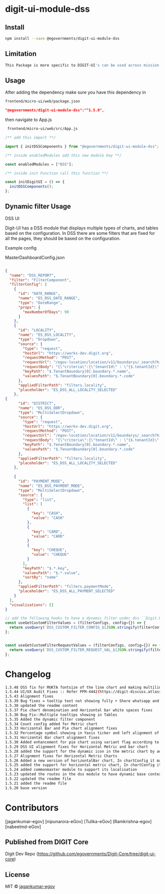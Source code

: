 <!-- TODO: update this -->

# digit-ui-module-dss

## Install

```bash
npm install --save @egovernments/digit-ui-module-dss
```

## Limitation

```bash
This Package is more specific to DIGIT-UI's can be used across mission's
```

## Usage

After adding the dependency make sure you have this dependency in

```bash
frontend/micro-ui/web/package.json
```

```json
"@egovernments/digit-ui-module-dss":"^1.5.0",
```

then navigate to App.js

```bash
 frontend/micro-ui/web/src/App.js
```


```jsx
/** add this import **/

import { initDSSComponents } from "@egovernments/digit-ui-module-dss";

/** inside enabledModules add this new module key **/

const enabledModules = ["DSS"];

/** inside init Function call this function **/

const initDigitUI = () => {
  initDSSComponents();
};
```

## Dynamic filter Usage
DSS UI

Digit-UI has a DSS module that displays multiple types of charts, and tables based on the configuration. In DSS there are some filters that are fixed for all the pages, they should be based on the configuration. 

Example config

MasterDashboardConfig.json

```json

{
  "name": "DSS_REPORT",
  "filter": "FilterComponent",
  "filterConfig": [
    {
      "id": "DATE_RANGE",
      "name": "ES_DSS_DATE_RANGE",
      "type": "DateRange",
      "props": {
        "maxNumberOfDays": 90
      }
    },
    {
      "id": "LOCALITY",
      "name": "ES_DSS_LOCALITY",
      "type": "Dropdown",
      "source": {
        "type": "request",
        "hostUrl": "https://works-dev.digit.org",
        "requestMethod": "POST",
        "requestUrl": "/egov-location/location/v11/boundarys/_search?hierarchyTypeCode=ADMIN&boundaryType=Locality&tenantId={$.tenantId}",
        "requestBody": "{\"criteria\":{\"tenantId\" : \"{$.tenantId}\" }}",
        "keyPath": "$.TenantBoundary[0].boundary.*.name",
        "valuesPath": "$.TenantBoundary[0].boundary.*.code"
      },
      "appliedFilterPath": "filters.locality",
      "placeholder": "ES_DSS_ALL_LOCALITY_SELECTED"
    },
{
      "id": "DISTRICT",
      "name": "ES_DSS_DDR",
      "type": "MultiSelectDropdown",
      "source": {
        "type": "request",
        "hostUrl": "https://works-dev.digit.org",
        "requestMethod": "POST",
        "requestUrl": "/egov-location/location/v11/boundarys/_search?hierarchyTypeCode=ADMIN&boundaryType=Locality&tenantId={$.tenantId}",
        "requestBody": "{\"criteria\":{\"tenantId\" : \"{$.tenantId}\" }}",
        "keyPath": "$.TenantBoundary[0].boundary.*.name",
        "valuesPath": "$.TenantBoundary[0].boundary.*.code"
      },
      "appliedFilterPath": "filters.locality",
      "placeholder": "ES_DSS_ALL_LOCALITY_SELECTED"
    },
    
    {
      "id": "PAYMENT_MODE",
      "name": "ES_DSS_PAYMENT_MODE",
      "type": "MultiSelectDropdown",
      "source": {
        "type": "list",
        "list": [
          {
            "key": "CASH",
            "value": "CASH"
          },
          {
            "key": "CARD",
            "value": "CARD"
          }
          {
            "key": "CHEQUE",
            "value": "CHEQUE"
          }
        ],
        "keyPath": "$.*.key",
        "valuesPath": "$.*.value",
        "sortBy": "name"
      },
      "appliedFilterPath": "filters.paymentMode",
      "placeholder": "ES_DSS_ALL_PAYMENT_SELECTED"
    }
  ],
  "visualizations": []
}
```

```jsx
// add the following hooks to have a dynamic filter under dss ``Digit.Hooks.dss.useGetCustomFilterValues``
const useGetCustomFilterValues = (filterConfigs, config={}) => {
  return useQuery(`DSS_CUSTOM_FILTER_CONFIG_${JSON.stringify(filterConfigs)}`, () => DSSService.getFiltersConfigData(filterConfigs), config);
};


const useGetCustomFilterRequestValues = (filterConfigs, config={}) => {
  return useQuery(`DSS_CUSTOM_FILTER_REQUEST_VAL_${JSON.stringify(filterConfigs)}`, () => DSSService.getCustomFiltersDynamicValues(filterConfigs), config);
};
```


# Changelog

```bash
1.5.48 DSS fix for MUKTA fontsize of the line chart and making multilink dropdown clone on outside click
1.5.44 UI/UX Audit Fixes :: Refer PFM-4442(https://digit-discuss.atlassian.net/browse/PFM-4442)
1.5.43 Alignment fixes
1.5.39 Bug fixes = tooltip text not showing fully + Share whatsapp and email was not working
1.5.38 updated the readme content
1.5.37 Pie chart denomination and Horizontal bar white spaces fixes
1.5.36 Bug Fix::Multiple tooltips showing in Tables
1.5.35 Added the dynamic filter component 
1.5.34 Count config added for Metric chart
1.5.33 Horizontal Bar and Pie chart alignment fixes
1.5.32 Percentage symbol showing in Yaxis ticker and left alignment of label for FSM Capacity Utilization 
1.5.31 Horizontal Bar chart alignment fixes
1.5.30 Added enhancement for pie chart using variant flag according to new requirements. Refer CustomPieChart component.
1.5.29 DSS UI alignment fixes for Horizontal Metric and bar chart
1.5.28 added the support for the dynamic icon in the metric chart by adding flag iconName
1.5.27 Alignment fixes for Horizontal Metric Charts
1.5.26 Added a new version of horizontalBar chart, In chartConfig it makes use of this boolean key = horizontalBarv2
1.5.25 added the support for horizontal metric chart, In chartConfig it makes use of this boolean key = isHorizontalChart
1.5.24 added commonmaster module to support its localisation
1.5.23 updated the routes in the dss module to have dynamic base context path
1.5.22 updated the readme file
1.5.21 added the readme file
1.5.20 base version
```

# Contributors

[jagankumar-egov] [nipunarora-eGov] [Tulika-eGov] [Ramkrishna-egov] [nabeelmd-eGov]

## Published from DIGIT Core 
Digit Dev Repo (https://github.com/egovernments/Digit-Core/tree/digit-ui-core)

## License

MIT © [jagankumar-egov](https://github.com/jagankumar-egov)